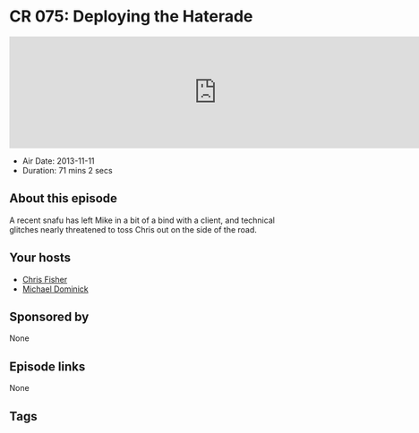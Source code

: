 # CR 075: Deploying the Haterade

<iframe src="https://player.fireside.fm/v2/MLf2ZzhC+-MmMd1JP?theme=dark" width="740" height="200" frameborder="0" scrolling="no"></iframe>

* Air Date: 2013-11-11
* Duration: 71 mins 2 secs

## About this episode

A recent snafu has left Mike in a bit of a bind with a client, and technical glitches nearly threatened to toss Chris out on the side of the road.

## Your hosts
* [Chris Fisher](https://coder.show/hosts/chrislas)
* [Michael Dominick](https://coder.show/hosts/michael)

## Sponsored by

None



## Episode links

None



## Tags

